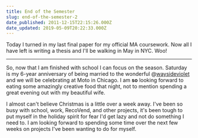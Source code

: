 ```yaml
---
title: End of the Semester
slug: end-of-the-semester-2
date_published: 2011-12-15T22:15:26.000Z
date_updated: 2019-05-09T20:22:33.000Z
---
```


Today I turned in my last final paper for my official MA coursework. Now all I have left is writing a thesis and I'll be walking in May in NYC. Woo!

---

So, now that I am finished with school I can focus on the season. Saturday is my 6-year anniversary of being married to the wonderful @[waysideviolet](https://twitter.com/waysideviolet) and we will be celebrating at Moto in Chicago. I am **so** looking forward to eating some amazingly creative food that night, not to mention spending a great evening out with my beautiful wife.

I almost can't believe Christmas is a little over a week away. I've been so busy with school, work, RecoVend, and other projects, it's been tough to put myself in the holiday spirit for fear I'd get lazy and not do something I need to. I am looking forward to spending some time over the next few weeks on projects I've been wanting to do for myself.
